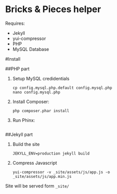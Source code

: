 # Bricks &amp; Pieces helper

Requires:
* Jekyll
* yui-compressor
* PHP
* MySQL Database

#Install

##PHP part
1. Setup MySQL credidentials
	```
	cp config.mysql.php.default config.mysql.php
	nano config.mysql.php
	```

1. Install Composer:
	```
	php composer.phar install
	```

1. Run Phinx:
	```
	
	```

##Jekyll part
1. Build the site
	```
	JEKYLL_ENV=production jekyll build
	```

1. Compress Javascript
	```
	yui-compressor -v _site/assets/js/app.js -o _site/assets/js/app.min.js
	```

Site will be served form ``_site/``